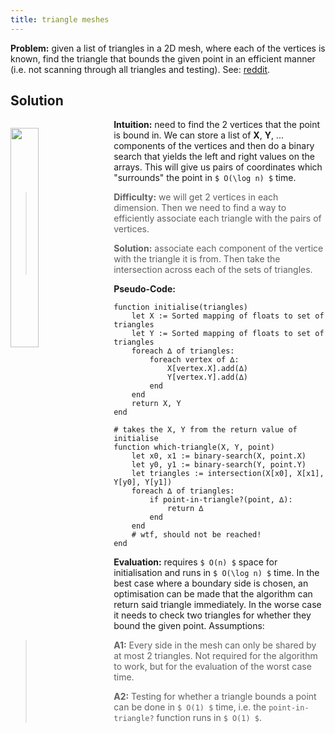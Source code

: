 ```yaml
---
title: triangle meshes
---
```


**Problem:** given a list of triangles in a 2D mesh, where each of the
vertices is known, find the triangle that bounds the given point in an
efficient manner (i.e. not scanning through all triangles and testing).
See: [reddit](https://www.reddit.com/r/algorithms/comments/58coqb/from_mesh_of_triangles_efficiently_find_the/).

## Solution

<img src="https://www.cs.cmu.edu/~quake/spiral.ele.a.2.gif" style="float: left; margin: 1em 1em 1em 0" width="30%" />

**Intuition:** need to find the 2 vertices that the point is bound in.
We can store a list of **X**, **Y**, ... components of the vertices
and then do a binary search that yields the left and right values
on the arrays. This will give us pairs of coordinates which "surrounds"
the point in `$ O(\log n) $` time.

> **Difficulty:** we will get 2 vertices in each dimension. Then we
> need to find a way to efficiently associate each triangle with the
> pairs of vertices.
>
> **Solution:** associate each component of the vertice with the
> triangle it is from. Then take the intersection across each of the
> sets of triangles.

**Pseudo-Code:**

```
function initialise(triangles)
    let X := Sorted mapping of floats to set of triangles
    let Y := Sorted mapping of floats to set of triangles
    foreach ∆ of triangles:
        foreach vertex of ∆:
            X[vertex.X].add(∆)
            Y[vertex.Y].add(∆)
        end
    end
    return X, Y
end

# takes the X, Y from the return value of initialise
function which-triangle(X, Y, point)
    let x0, x1 := binary-search(X, point.X)
    let y0, y1 := binary-search(Y, point.Y)
    let triangles := intersection(X[x0], X[x1], Y[y0], Y[y1])
    foreach ∆ of triangles:
        if point-in-triangle?(point, ∆):
            return ∆
        end
    end
    # wtf, should not be reached!
end
```

**Evaluation:** requires `$ O(n) $` space for initialisation and runs in
`$ O(\log n) $` time. In the best case where a boundary side is chosen, an
optimisation can be made that the algorithm can return said triangle immediately.
In the worse case it needs to check two triangles for whether they bound the
given point. Assumptions:

> **A1:** Every side in the mesh can only be shared by at most 2 triangles.
> Not required for the algorithm to work, but for the evaluation of
> the worst case time.
>
> **A2:** Testing for whether a triangle bounds a point can be done in
> `$ O(1) $` time, i.e. the `point-in-triangle?` function runs in
> `$ O(1) $`.
